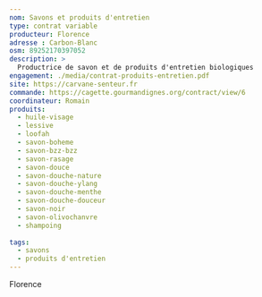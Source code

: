 ```yaml
---
nom: Savons et produits d'entretien
type: contrat variable
producteur: Florence
adresse : Carbon-Blanc
osm: 89252170397052
description: >
  Productrice de savon et de produits d'entretien biologiques
engagement: ./media/contrat-produits-entretien.pdf
site: https://carvane-senteur.fr
commande: https://cagette.gourmandignes.org/contract/view/6
coordinateur: Romain
produits:
  - huile-visage
  - lessive
  - loofah
  - savon-boheme
  - savon-bzz-bzz
  - savon-rasage
  - savon-douce
  - savon-douche-nature 
  - savon-douche-ylang 
  - savon-douche-menthe 
  - savon-douche-douceur 
  - savon-noir
  - savon-olivochanvre 	
  - shampoing
                           
tags:
  - savons
  - produits d'entretien
---
```


Florence